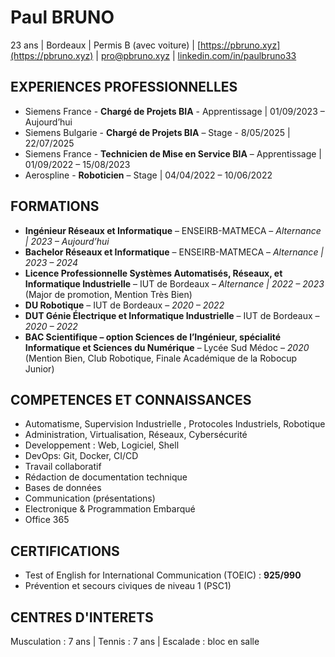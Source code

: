# Paul BRUNO
23 ans | Bordeaux | Permis B (avec voiture) | [https://pbruno.xyz](https://pbruno.xyz) | [pro@pbruno.xyz](mailto:pro@pbruno.xyz) | [linkedin.com/in/paulbruno33](https://www.linkedin.com/in/paulbruno33)

## EXPERIENCES PROFESSIONNELLES
- Siemens France - **Chargé de Projets BIA** - Apprentissage | 01/09/2023 – Aujourd’hui
- Siemens Bulgarie - **Chargé de Projets BIA** – Stage - 8/05/2025 | 22/07/2025
- Siemens France - **Technicien de Mise en Service BIA** – Apprentissage | 01/09/2022 – 15/08/2023
- Aerospline - **Roboticien** – Stage | 04/04/2022 – 10/06/2022

## FORMATIONS
- **Ingénieur Réseaux et Informatique** – ENSEIRB-MATMECA – *Alternance | 2023 – Aujourd’hui*
- **Bachelor Réseaux et Informatique** – ENSEIRB-MATMECA – *Alternance | 2023 – 2024*
- **Licence Professionnelle Systèmes Automatisés, Réseaux, et Informatique Industrielle** – IUT de Bordeaux – *Alternance | 2022 – 2023* (Major de promotion, Mention Très Bien)
- **DU Robotique** – IUT de Bordeaux – *2020 – 2022*
- **DUT Génie Électrique et Informatique Industrielle** – IUT de Bordeaux – *2020 – 2022*
- **BAC Scientifique – option Sciences de l’Ingénieur, spécialité Informatique et Sciences du Numérique** – Lycée Sud Médoc – *2020* (Mention Bien, Club Robotique, Finale Académique de la Robocup Junior)

## COMPETENCES ET CONNAISSANCES
- Automatisme, Supervision Industrielle , Protocoles Industriels, Robotique
- Administration, Virtualisation, Réseaux, Cybersécurité
- Developpement : Web, Logiciel, Shell
- DevOps: Git, Docker, CI/CD
- Travail collaboratif
- Rédaction de documentation technique
- Bases de données
- Communication (présentations)
- Electronique & Programmation Embarqué
- Office 365

## CERTIFICATIONS
- Test of English for International Communication (TOEIC) : **925/990**
- Prévention et secours civiques de niveau 1 (PSC1)

## CENTRES D'INTERETS
Musculation : 7 ans | Tennis : 7 ans | Escalade : bloc en salle
